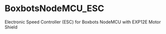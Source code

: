 # BoxbotsNodeMCU_ESC
Electronic Speed Controller (ESC) for Boxbots NodeMCU with EXP12E Motor Shield
